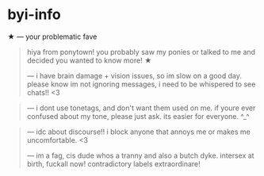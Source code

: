 # byi-info
★ — your problematic fave 
> hiya from ponytown! you probably saw my ponies or talked to me and decided you wanted to know more! ★
>
> — i have brain damage + vision issues, so im slow on a good day. please know im not ignoring messages, i need to be whispered to see chats!! <3

> — i dont use tonetags, and don't want them used on me. if youre ever confused about my tone, please just ask. its easier for everyone. ^_^

> — idc about discourse!! i block anyone that annoys me or makes me uncomfortable. <3
>
> — im a fag, cis dude whos a tranny and also a butch dyke. intersex at birth, fuckall now! contradictory labels extraordinare!
